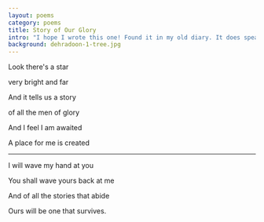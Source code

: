 ```yaml
---
layout: poems
category: poems 
title: Story of Our Glory 
intro: "I hope I wrote this one! Found it in my old diary. It does speak to my expectations and promises to myself. So must be mine. I guess."
background: dehradoon-1-tree.jpg
---
```


Look there's a star

very bright and far

And it tells us a story

of all the men of glory

And I feel I am awaited

A place for me is created

----

I will wave my hand at you

You shall wave yours back at me

And of all the stories that abide

Ours will be one that survives.
